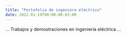 ```yaml
---
title: "Portafolio de ingeniero eléctrico"
date: 2022-01-19T00:00:00-03:00
---
```


... Trabajos y demostraciones en ingeniería eléctrica ...